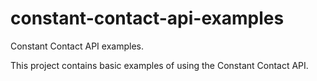 constant-contact-api-examples
=============================

Constant Contact API examples. 

This project contains basic examples of using the Constant Contact API. 

